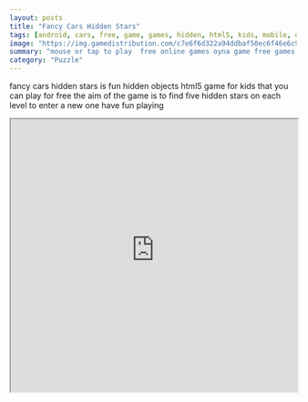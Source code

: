 ```yaml
---
layout: posts
title: "Fancy Cars Hidden Stars"
tags: [android, cars, free, game, games, hidden, html5, kids, mobile, objects, free, online, games, oyna, game, free, games, play, play, games]
image: "https://img.gamedistribution.com/c7e6f6d322a94ddbaf50ec6f46e6c9bc-512x384.jpeg"
summary: "mouse or tap to play  free online games oyna game free games play play games"
category: "Puzzle"
---
```


fancy cars hidden stars is fun hidden objects html5 game for kids that you can play for free the aim of the game is to find five hidden stars on each level to enter a new one have fun playing

<iframe width="100%" height="480px;" src="https://html5.gamedistribution.com/c7e6f6d322a94ddbaf50ec6f46e6c9bc/"></iframe>